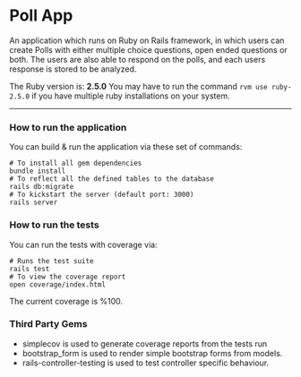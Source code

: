 # Poll App

An application which runs on Ruby on Rails framework, in which users can create Polls with either multiple choice questions, open ended questions or both.
The users are also able to respond on the polls, and each users response is stored to be analyzed.

The Ruby version is: **2.5.0**
You may have to run the command ```rvm use ruby-2.5.0``` if you have multiple ruby installations on your system.

***
### How to run the application
You can build & run the application via these set of commands:
```
# To install all gem dependencies
bundle install
# To reflect all the defined tables to the database
rails db:migrate
# To kickstart the server (default port: 3000)
rails server
```

### How to run the tests
You can run the tests with coverage via:

```
# Runs the test suite
rails test
# To view the coverage report
open coverage/index.html
```
The current coverage is %100.

### Third Party Gems
- simplecov is used to generate coverage reports from the tests run
- bootstrap_form is used to render simple bootstrap forms from models.
- rails-controller-testing is used to test controller specific behaviour.
